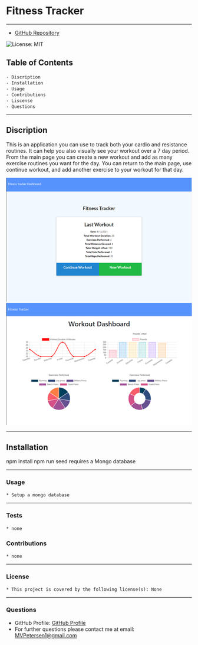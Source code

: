  # Fitness Tracker
  ---
  * [GitHub Repository](https://github.com/MVPeter/WorkoutTracker)

  ![License: MIT](https://img.shields.io/badge/License-None-informational "License Badge")
      
  ## Table of Contents
    - Discription
    - Installation
    - Usage
    - Contributions
    - Liscense
    - Questions


  ---
  
  ## Discription

  This is an application you can use to track both your cardio and resistance routines.  It can help you also visually see your workout over a 7 day period.  From the main page you can create a new workout and add as many exercise routines you want for the day.  You can return to the main page, use continue workout, and add another exercise to your workout for that day.

  ![ScreenShot](./screenshots/screenshotmain.png)
  ![ScreenShot](./screenshots/screenshotstats.png)

  ---
  
  ## Installation

  npm install  npm run seed requires a Mongo database

  ---
  
  ### Usage

    * Setup a mongo database

  ---
  
  ### Tests

    * none

  
  ### Contributions

    * none

  ---
  
  ### License

    * This project is covered by the following license(s): None
    

  ---
  
  ### Questions
  - GitHub Profile: [GitHub Profile](https://github.com/MVPeter)
  - For further questions please contact me at email:  MVPetersen1@gmail.com

  